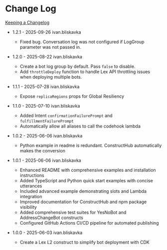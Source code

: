 # Change Log

[Keeping a Changelog](https://keepachangelog.com)

- 1.2.1 - 2025-09-26 ivan.bliskavka

  - Fixed bug. Conversation log was not configured if LogGroup parameter was not passed in.

- 1.2.0 - 2025-08-22 ivan.bliskavka

  - Create a bot log group by default. Pass `false` to disable.
  - Add `throttleDeploy` function to handle Lex API throttling issues when deploying multiple bots.

- 1.1.1 - 2025-07-28 ivan.bliskavka

  - Expose `replicaRegions` props for Global Resiliency

- 1.1.0 - 2025-07-10 ivan.bliskavka

  - Added Intent `confirmationFailurePrompt` and `fulfillmentFailurePrompt`
  - Automatically allow all aliases to call the codehook lambda

- 1.0.2 - 2025-06-06 ivan.bliskavka

  - Python example in readme is redundant. ConstructHub automatically makes the conversion

- 1.0.1 - 2025-06-06 ivan.bliskavka

  - Enhanced README with comprehensive examples and installation instructions
  - Added TypeScript and Python quick start examples with concise utterances
  - Included advanced example demonstrating slots and Lambda integration
  - Improved documentation for ConstructHub and npm package visibility
  - Added comprehensive test suites for YesNoBot and AddressChangeBot constructs
  - Configured GitHub Actions CI/CD pipeline for automated publishing

- 1.0.0 - 2025-06-03 ivan.bliskavka

  - Create a Lex L2 construct to simplify bot deployment with CDK
